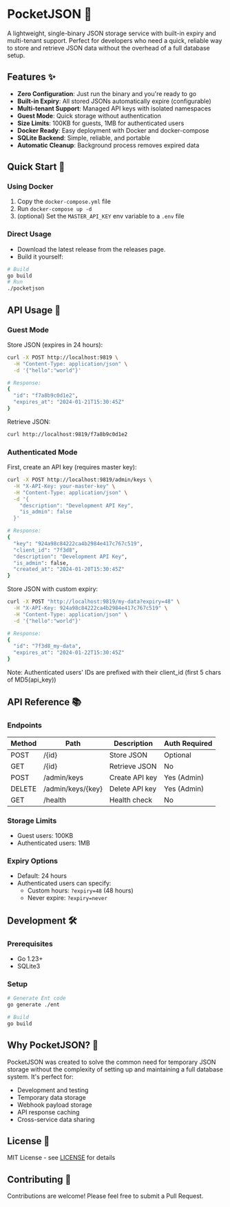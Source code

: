 # PocketJSON 🚀

A lightweight, single-binary JSON storage service with built-in expiry and multi-tenant support. Perfect for developers who need a quick, reliable way to store and retrieve JSON data without the overhead of a full database setup.

## Features ✨

- **Zero Configuration**: Just run the binary and you're ready to go
- **Built-in Expiry**: All stored JSONs automatically expire (configurable)
- **Multi-tenant Support**: Managed API keys with isolated namespaces
- **Guest Mode**: Quick storage without authentication
- **Size Limits**: 100KB for guests, 1MB for authenticated users
- **Docker Ready**: Easy deployment with Docker and docker-compose
- **SQLite Backend**: Simple, reliable, and portable
- **Automatic Cleanup**: Background process removes expired data

## Quick Start 🚀

### Using Docker

1. Copy the `docker-compose.yml` file
2. Run `docker-compose up -d`
3. (optional) Set the `MASTER_API_KEY` env variable to a `.env` file

### Direct Usage

- Download the latest release from the releases page.
- Build it yourself:
  
```bash
# Build
go build
# Run
./pocketjson
```

## API Usage 📡

### Guest Mode

Store JSON (expires in 24 hours):
```bash
curl -X POST http://localhost:9819 \
  -H "Content-Type: application/json" \
  -d '{"hello":"world"}'

# Response:
{
  "id": "f7a8b9c0d1e2",
  "expires_at": "2024-01-21T15:30:45Z"
}
```

Retrieve JSON:
```bash
curl http://localhost:9819/f7a8b9c0d1e2
```

### Authenticated Mode

First, create an API key (requires master key):

```bash
curl -X POST http://localhost:9819/admin/keys \
  -H "X-API-Key: your-master-key" \
  -H "Content-Type: application/json" \
  -d '{
    "description": "Development API Key",
    "is_admin": false
  }'

# Response:
{
  "key": "924a98c84222ca4b2984e417c767c519",
  "client_id": "7f3d8",
  "description": "Development API Key",
  "is_admin": false,
  "created_at": "2024-01-20T15:30:45Z"
}
```

Store JSON with custom expiry:

```bash
curl -X POST "http://localhost:9819/my-data?expiry=48" \
  -H "X-API-Key: 924a98c84222ca4b2984e417c767c519" \
  -H "Content-Type: application/json" \
  -d '{"hello":"world"}'

# Response:
{
  "id": "7f3d8_my-data",
  "expires_at": "2024-01-22T15:30:45Z"
}
```

Note: Authenticated users' IDs are prefixed with their client_id (first 5 chars of MD5(api_key))

## API Reference 📚

### Endpoints

| Method | Path | Description | Auth Required |
|--------|------|-------------|---------------|
| POST | /{id} | Store JSON | Optional |
| GET | /{id} | Retrieve JSON | No |
| POST | /admin/keys | Create API key | Yes (Admin) |
| DELETE | /admin/keys/{key} | Delete API key | Yes (Admin) |
| GET | /health | Health check | No |

### Storage Limits

- Guest users: 100KB
- Authenticated users: 1MB

### Expiry Options

- Default: 24 hours
- Authenticated users can specify:
  - Custom hours: `?expiry=48` (48 hours)
  - Never expire: `?expiry=never`

## Development 🛠

### Prerequisites

- Go 1.23+
- SQLite3

### Setup

```bash
# Generate Ent code
go generate ./ent

# Build
go build
```

## Why PocketJSON? 🤔

PocketJSON was created to solve the common need for temporary JSON storage without the complexity of setting up and maintaining a full database system. It's perfect for:

- Development and testing
- Temporary data storage
- Webhook payload storage
- API response caching
- Cross-service data sharing

## License 📄

MIT License - see [LICENSE](LICENSE) for details

## Contributing 🤝

Contributions are welcome! Please feel free to submit a Pull Request.